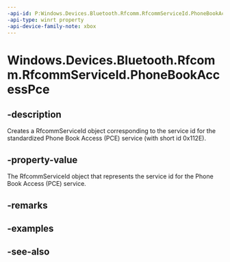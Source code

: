 ```yaml
---
-api-id: P:Windows.Devices.Bluetooth.Rfcomm.RfcommServiceId.PhoneBookAccessPce
-api-type: winrt property
-api-device-family-note: xbox
---
```


<!-- Property syntax
public Windows.Devices.Bluetooth.Rfcomm.RfcommServiceId PhoneBookAccessPce { get; }
-->

# Windows.Devices.Bluetooth.Rfcomm.RfcommServiceId.PhoneBookAccessPce

## -description
Creates a RfcommServiceId object corresponding to the service id for the standardized Phone Book Access (PCE) service (with short id 0x112E).

## -property-value
The RfcommServiceId object that represents the service id for the Phone Book Access (PCE) service.

## -remarks

## -examples

## -see-also
